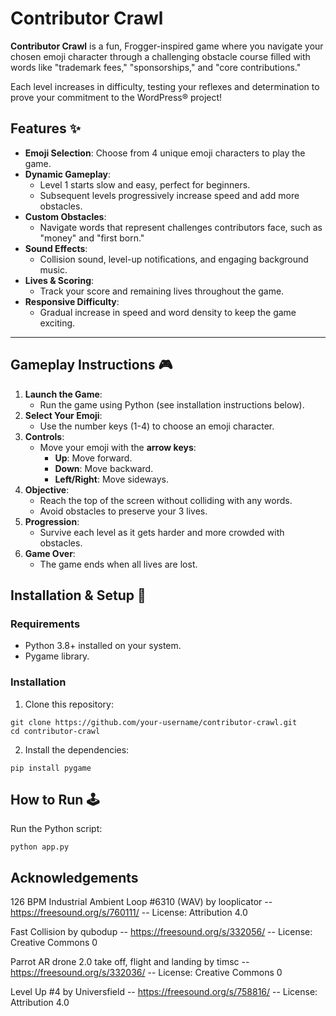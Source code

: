 # Contributor Crawl

**Contributor Crawl** is a fun, Frogger-inspired game where you navigate your chosen emoji character through a challenging obstacle course filled with words like "trademark fees," "sponsorships," and "core contributions." 

Each level increases in difficulty, testing your reflexes and determination to prove your commitment to the WordPress® project!

## Features ✨

- **Emoji Selection**: Choose from 4 unique emoji characters to play the game.
- **Dynamic Gameplay**:
    - Level 1 starts slow and easy, perfect for beginners.
    - Subsequent levels progressively increase speed and add more obstacles.
- **Custom Obstacles**:
    - Navigate words that represent challenges contributors face, such as "money" and "first born."
- **Sound Effects**:
    - Collision sound, level-up notifications, and engaging background music.
- **Lives & Scoring**:
    - Track your score and remaining lives throughout the game.
- **Responsive Difficulty**:
    - Gradual increase in speed and word density to keep the game exciting.
* * *

## Gameplay Instructions 🎮

1. **Launch the Game**:
    - Run the game using Python (see installation instructions below).
2. **Select Your Emoji**:
    - Use the number keys (1-4) to choose an emoji character.
3. **Controls**:
    - Move your emoji with the **arrow keys**:
        - **Up**: Move forward.
        - **Down**: Move backward.
        - **Left/Right**: Move sideways.
4. **Objective**:
    - Reach the top of the screen without colliding with any words.
    - Avoid obstacles to preserve your 3 lives.
5. **Progression**:
    - Survive each level as it gets harder and more crowded with obstacles.
6. **Game Over**:
    - The game ends when all lives are lost.

## Installation & Setup 🚀

### Requirements

- Python 3.8+ installed on your system.
- Pygame library.

### Installation

1. Clone this repository:
```
git clone https://github.com/your-username/contributor-crawl.git
cd contributor-crawl
```
2. Install the dependencies:
```
pip install pygame
```

## How to Run 🕹️

Run the Python script:
```
python app.py
```

## Acknowledgements

126 BPM Industrial Ambient Loop #6310 (WAV) by looplicator -- https://freesound.org/s/760111/ -- License: Attribution 4.0

Fast Collision by qubodup -- https://freesound.org/s/332056/ -- License: Creative Commons 0

Parrot AR drone 2.0 take off, flight and landing by timsc -- https://freesound.org/s/332036/ -- License: Creative Commons 0

Level Up #4 by Universfield -- https://freesound.org/s/758816/ -- License: Attribution 4.0